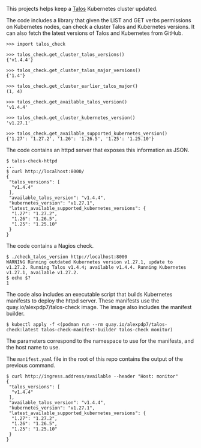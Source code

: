 This projects helps keep a [Talos](https://www.talos.dev/) Kubernetes cluster updated.

The code includes a library that given the LIST and GET verbs permissions on Kubernetes nodes, can check a cluster Talos and Kubernetes versions.
It can also fetch the latest versions of Talos and Kubernetes from GitHub.

```
>>> import talos_check

>>> talos_check.get_cluster_talos_versions()
{'v1.4.4'}

>>> talos_check.get_cluster_talos_major_versions()
{'1.4'}

>>> talos_check.get_cluster_earlier_talos_major()
(1, 4)

>>> talos_check.get_available_talos_version()
'v1.4.4'

>>> talos_check.get_cluster_kubernetes_version()
'v1.27.1'

>>> talos_check.get_available_supported_kubernetes_version()
{'1.27': '1.27.2', '1.26': '1.26.5', '1.25': '1.25.10'}
```

The code contains an httpd server that exposes this information as JSON.

```
$ talos-check-httpd
...
$ curl http://localhost:8000/
{
 "talos_versions": [
  "v1.4.4"
 ],
 "available_talos_version": "v1.4.4",
 "kubernetes_version": "v1.27.1",
 "latest_available_supported_kubernetes_versions": {
  "1.27": "1.27.2",
  "1.26": "1.26.5",
  "1.25": "1.25.10"
 }
}
```

The code contains a Nagios check.

```
$ ./check_talos_version http://localhost:8000
WARNING Running outdated Kubernetes version v1.27.1, update to v1.27.2. Running Talos v1.4.4; available v1.4.4. Running Kubernetes v1.27.1, available v1.27.2.
$ echo $?
1
```

The code also includes an executable script that builds Kubernetes manifests to deploy the httpd server.
These manifests use the quay.io/alexpdp7/talos-check image.
The image also includes the manifest builder.

```
$ kubectl apply -f <(podman run --rm quay.io/alexpdp7/talos-check:latest talos-check-manifest-builder talos-check monitor)
```

The parameters correspond to the namespace to use for the manifests, and the host name to use.

The `manifest.yaml` file in the root of this repo contains the output of the previous command.

```
$ curl http://ingress.address/available --header "Host: monitor"
{
 "talos_versions": [
  "v1.4.4"
 ],
 "available_talos_version": "v1.4.4",
 "kubernetes_version": "v1.27.1",
 "latest_available_supported_kubernetes_versions": {
  "1.27": "1.27.2",
  "1.26": "1.26.5",
  "1.25": "1.25.10"
 }
}
```
